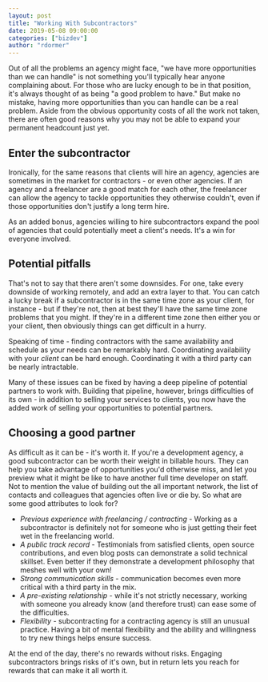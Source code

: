 ```yaml
---
layout: post
title: "Working With Subcontractors"
date: 2019-05-08 09:00:00
categories: ["bizdev"]
author: "rdormer"
---
```


Out of all the problems an agency might face, "we have more opportunities than we can handle" is not something you'll typically hear anyone complaining about.  For those who are lucky enough to be in that position, it's always thought of as being "a good problem to have."  But make no mistake, having more opportunities than you can handle can be a real problem.  Aside from the obvious opportunity costs of all the work not taken, there are often good reasons why you may not be able to expand your permanent headcount just yet.

<!--more-->

## Enter the subcontractor

Ironically, for the same reasons that clients will hire an agency, agencies are sometimes in the market for contractors - or even other agencies.  If an agency and a freelancer are a good match for each other, the freelancer can allow the agency to tackle opportunities they otherwise couldn't, even if those opportunities don't justify a long term hire.

As an added bonus, agencies willing to hire subcontractors expand the pool of agencies that could potentially meet a client's needs.  It's a win for everyone involved.

## Potential pitfalls

That's not to say that there aren't some downsides.  For one, take every downside of working remotely, and add an extra layer to that.  You can catch a lucky break if a subcontractor is in the same time zone as your client, for instance - but if they're not, then at best they'll have the same time zone problems that you might.  If they're in a different time zone then either you or your client, then obviously things can get difficult in a hurry.

Speaking of time - finding contractors with the same availability and schedule as your needs can be remarkably hard.  Coordinating availability with your _client_ can be hard enough.  Coordinating it with a third party can be nearly intractable.

Many of these issues can be fixed by having a deep pipeline of potential partners to work with.  Building that pipeline, however, brings difficulties of its own - in addition to selling your services to clients, you now have the added work of selling your opportunities to potential partners.

## Choosing a good partner

As difficult as it can be - it's worth it.  If you're a development agency, a good subcontractor can be worth their weight in billable hours.  They can help you take advantage of opportunities you'd otherwise miss, and let you preview what it might be like to have another full time developer on staff.  Not to mention the value of building out the all important network, the list of contacts and colleagues that agencies often live or die by.  So what are some good attributes to look for?

* *Previous experience with freelancing / contracting* - Working as a subcontractor is definitely not for someone who is just getting their feet wet in the freelancing world.
* *A public track record* - Testimonials from satisfied clients, open source contributions, and even blog posts can demonstrate a solid technical skillset.  Even better if they demonstrate a development philosophy that meshes well with your own!
* *Strong communication skills* - communication becomes even more critical with a third party in the mix.
* *A pre-existing relationship* - while it's not strictly necessary, working with someone you already know (and therefore trust) can ease some of the difficulties.
* *Flexibility* - subcontracting for a contracting agency is still an unusual practice. Having a bit of mental flexibility and the ability and willingness to try new things helps ensure success.

At the end of the day, there's no rewards without risks.  Engaging subcontractors brings risks of it's own, but in return lets you reach for rewards that can make it all worth it.
